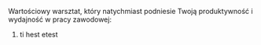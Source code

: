 Wartościowy warsztat, który natychmiast podniesie Twoją produktywność i wydajność w pracy zawodowej: 

1. ti hest etest